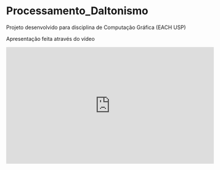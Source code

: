 # Processamento_Daltonismo
Projeto desenvolvido para disciplina de Computação Gráfica (EACH USP)

Apresentação feita através do vídeo 

<iframe width="560" height="315" src="https://www.youtube.com/embed/Nxi6Ch6_TbE?si=Y6l8Nf8Wj5QOGKq9" title="YouTube video player" frameborder="0" allow="accelerometer; autoplay; clipboard-write; encrypted-media; gyroscope; picture-in-picture; web-share" allowfullscreen></iframe>
